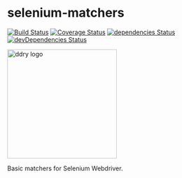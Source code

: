 # selenium-matchers

[![Build Status](https://travis-ci.org/ddry/selenium-matchers.svg?branch=master)](https://travis-ci.org/ddry/selenium-matchers) [![Coverage Status](https://coveralls.io/repos/github/ddry/selenium-matchers/badge.svg?branch=master)](https://coveralls.io/github/ddry/selenium-matchers?branch=master) [![dependencies Status](https://david-dm.org/ddry/selenium-matchers/status.svg)](https://david-dm.org/ddry/selenium-matchers) [![devDependencies Status](https://david-dm.org/ddry/selenium-matchers/dev-status.svg)](https://david-dm.org/ddry/selenium-matchers?type=dev)

<img src="https://cloud.githubusercontent.com/assets/5163953/22628172/6b91f120-ebe0-11e6-8456-0f5b2dc3a553.png" alt="ddry logo" width="250">

Basic matchers for Selenium Webdriver.
